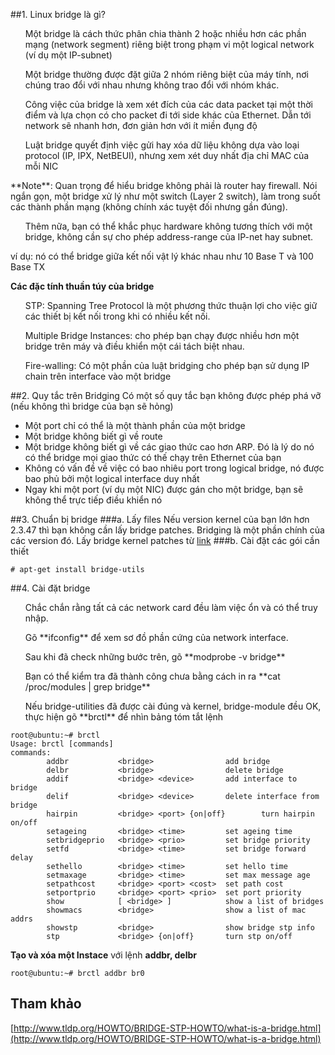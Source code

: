 ﻿##1. Linux bridge là gì?
<ul> Một bridge là cách thức phân chia thành 2 hoặc nhiều hơn các phần mạng (network segment) riêng biệt trong phạm vi một logical network (ví dụ một IP-subnet)</ul>
<ul> Một bridge thường được đặt giữa 2 nhóm riêng biệt của máy tính, nơi chúng trao đổi với nhau nhưng không trao đổi với nhóm khác. </ul>
<ul> Công việc của bridge là xem xét đích của các data packet tại một thời điểm và lựa chọn có cho packet đi tới side khác của Ethernet. Dẫn tới network sẽ nhanh hơn, đơn giản hơn với ít miền đụng độ </ul>
<ul> Luật bridge quyết định việc gửi hay xóa dữ liệu không dựa vào loại protocol (IP, IPX, NetBEUI), nhưng xem xét duy nhất địa chỉ MAC của mỗi NIC </ul>
**Note**: Quan trọng để hiểu bridge không phải là router hay firewall. Nói ngắn gọn, một bridge xử lý như một switch (Layer 2 switch), làm trong suốt các thành phần mạng (không chính xác tuyệt đối nhưng gần đúng).
<ul> Thêm nữa, bạn có thể khắc phục hardware không tương thích với một bridge, không cần sự cho phép address-range của IP-net hay subnet. </ul>
ví dụ: nó có thể bridge giữa kết nối vật lý khác nhau như 10 Base T và 100 Base TX

**Các đặc tính thuần túy của bridge**
<ul> STP: Spanning Tree Protocol là một phương thức thuận lợi cho việc giữ các thiết bị kết nối trong khi có nhiều kết nối.</ul>
<ul> Multiple Bridge Instances: cho phép bạn chạy được nhiều hơn một bridge trên máy và điều khiển một cái tách biệt nhau. </ul>
<ul> Fire-walling: Có một phần của luật bridging cho phép bạn sử dụng IP chain trên interface vào một bridge </ul>

##2. Quy tắc trên Bridging
Có một số quy tắc bạn không được phép phá vỡ (nếu không thì bridge của bạn sẽ hỏng)
<ul> 
<li> Một port chỉ có thể là một thành phần của một bridge  </li>
<li> Một bridge không biết gì về route </li>
<li> Một bridge không biết gì về các giao thức cao hơn ARP. Đó là lý do nó có thể bridge mọi giao thức có thế chạy trên Ethernet của bạn </li>
<li> Không có vấn đề về việc có bao nhiêu port trong logical bridge, nó được bao phủ bởi một logical interface duy nhất </li>
<li> Ngay khi một port (ví dụ một NIC) được gán cho một bridge, bạn sẽ không thể trực tiếp điều khiển nó </li>
 </ul>

##3. Chuẩn bị bridge
###a. Lấy files
Nếu version kernel của bạn lớn hơn 2.3.47 thì bạn không cần lấy bridge patches. Bridging là một phần chính của các version đó. 
Lấy bridge kernel patches từ [link](http://www.math.leidenuniv.nl/~buytenh/bridge/)
###b. Cài đặt các gói cần thiết
```
# apt-get install bridge-utils
```

##4. Cài đặt bridge
<ul> Chắc chắn rằng tất cả các network card đều làm việc ổn và có thể truy nhập. </ul>
<ul> Gõ **ifconfig** để xem sơ đồ phần cứng của network interface.</ul>
<ul> Sau khi đã check những bước trên, gõ **modprobe -v bridge** </ul>
<ul> Bạn có thể kiểm tra đã thành công chưa bằng cách in ra **cat /proc/modules | grep bridge** </ul>
<ul> Nếu bridge-utilities đã được cài đúng và kernel, bridge-module đều OK, thực hiện gõ **brctl** để nhìn bảng tóm tắt lệnh </ul>
<ul>  </ul>

```
root@ubuntu:~# brctl
Usage: brctl [commands]
commands:
        addbr           <bridge>                add bridge
        delbr           <bridge>                delete bridge
        addif           <bridge> <device>       add interface to bridge
        delif           <bridge> <device>       delete interface from bridge
        hairpin         <bridge> <port> {on|off}        turn hairpin on/off
        setageing       <bridge> <time>         set ageing time
        setbridgeprio   <bridge> <prio>         set bridge priority
        setfd           <bridge> <time>         set bridge forward delay
        sethello        <bridge> <time>         set hello time
        setmaxage       <bridge> <time>         set max message age
        setpathcost     <bridge> <port> <cost>  set path cost
        setportprio     <bridge> <port> <prio>  set port priority
        show            [ <bridge> ]            show a list of bridges
        showmacs        <bridge>                show a list of mac addrs
        showstp         <bridge>                show bridge stp info
        stp             <bridge> {on|off}       turn stp on/off
```

**Tạo và xóa một Instace** với lệnh **addbr, delbr**
```
root@ubuntu:~# brctl addbr br0
```

## Tham khảo
[http://www.tldp.org/HOWTO/BRIDGE-STP-HOWTO/what-is-a-bridge.html](http://www.tldp.org/HOWTO/BRIDGE-STP-HOWTO/what-is-a-bridge.html)


